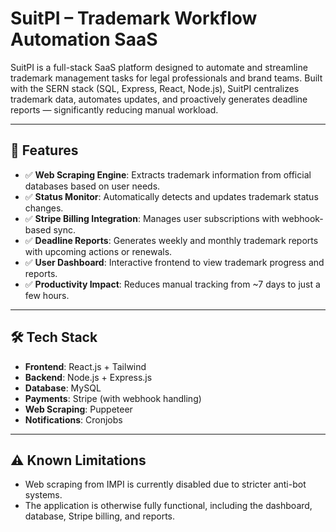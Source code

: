 # SuitPI – Trademark Workflow Automation SaaS

SuitPI is a full-stack SaaS platform designed to automate and streamline trademark management tasks for legal professionals and brand teams. Built with the SERN stack (SQL, Express, React, Node.js), SuitPI centralizes trademark data, automates updates, and proactively generates deadline reports — significantly reducing manual workload.

---

## 🔧 Features

- ✅ **Web Scraping Engine**: Extracts trademark information from official databases based on user needs.
- ✅ **Status Monitor**: Automatically detects and updates trademark status changes.
- ✅ **Stripe Billing Integration**: Manages user subscriptions with webhook-based sync.
- ✅ **Deadline Reports**: Generates weekly and monthly trademark reports with upcoming actions or renewals.
- ✅ **User Dashboard**: Interactive frontend to view trademark progress and reports.
- ✅ **Productivity Impact**: Reduces manual tracking from ~7 days to just a few hours.

---

## 🛠️ Tech Stack

- **Frontend**: React.js + Tailwind
- **Backend**: Node.js + Express.js
- **Database**: MySQL
- **Payments**: Stripe (with webhook handling)
- **Web Scraping**: Puppeteer
- **Notifications**: Cronjobs

---

## ⚠️ Known Limitations

- Web scraping from IMPI is currently disabled due to stricter anti-bot systems.
- The application is otherwise fully functional, including the dashboard, database, Stripe billing, and reports.
